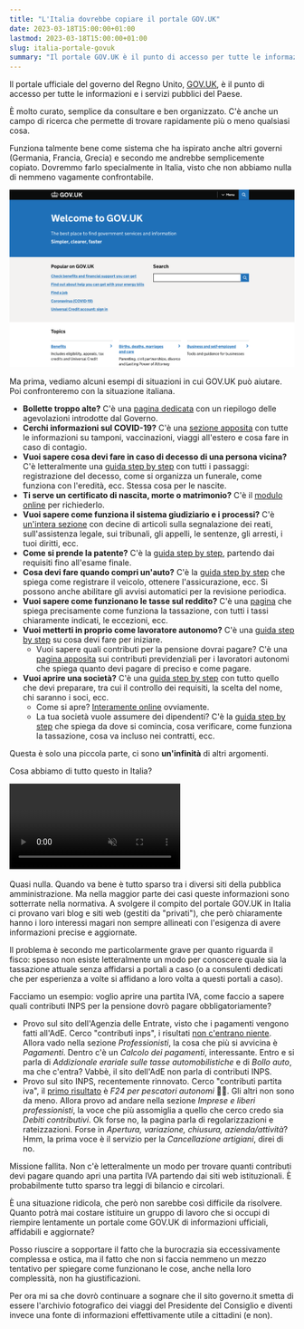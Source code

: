 ```yaml
---
title: "L'Italia dovrebbe copiare il portale GOV.UK"
date: 2023-03-18T15:00:00+01:00
lastmod: 2023-03-18T15:00:00+01:00
slug: italia-portale-govuk
summary: "Il portale GOV.UK è il punto di accesso per tutte le informazioni e i servizi pubblici del Paese. In Italia non abbiamo nulla di vagamente simile, purtroppo."
---
```


<style type="text/css">
@media screen and (max-width: 500px) {
  .post-content img, .post-content video {
    width: 100% !important;
  }
}
</style>

Il portale ufficiale del governo del Regno Unito, [GOV.UK](https://www.gov.uk/), è il punto di accesso per tutte le informazioni e i servizi pubblici del Paese.

È molto curato, semplice da consultare e ben organizzato. C'è anche un campo di ricerca che permette di trovare rapidamente più o meno qualsiasi cosa.

Funziona talmente bene come sistema che ha ispirato anche altri governi (Germania, Francia, Grecia) e secondo me andrebbe semplicemente copiato. Dovremmo farlo specialmente in Italia, visto che non abbiamo nulla di nemmeno vagamente confrontabile.

<img src="govuk.png" loading="lazy" alt="Screenshot della homepage del sito web GOV.UK.">

Ma prima, vediamo alcuni esempi di situazioni in cui GOV.UK può aiutare. Poi confronteremo con la situazione italiana.

- **Bollette troppo alte?** C'è una [pagina dedicata](https://www.gov.uk/get-help-energy-bills) con un riepilogo delle agevolazioni introdotte dal Governo.
- **Cerchi informazioni sul COVID-19?** C'è una [sezione apposita](https://www.gov.uk/coronavirus) con tutte le informazioni su tamponi, vaccinazioni, viaggi all'estero e cosa fare in caso di contagio.
- **Vuoi sapere cosa devi fare in caso di decesso di una persona vicina?** C'è letteralmente una [guida step by step](https://www.gov.uk/when-someone-dies) con tutti i passaggi: registrazione del decesso, come si organizza un funerale, come funziona con l'eredità, ecc. Stessa cosa per le nascite.
- **Ti serve un certificato di nascita, morte o matrimonio?** C'è il [modulo online](https://www.gov.uk/order-copy-birth-death-marriage-certificate) per richiederlo.
- **Vuoi sapere come funziona il sistema giudiziario e i processi?** C'è [un'intera sezione](https://www.gov.uk/browse/justice) con decine di articoli sulla segnalazione dei reati, sull'assistenza legale, sui tribunali, gli appelli, le sentenze, gli arresti, i tuoi diritti, ecc.
- **Come si prende la patente?** C'è la [guida step by step](https://www.gov.uk/learn-to-drive-a-car), partendo dai requisiti fino all'esame finale.
- **Cosa devi fare quando compri un'auto?** C'è la [guida step by step](https://www.gov.uk/buy-a-vehicle) che spiega come registrare il veicolo, ottenere l'assicurazione, ecc. Si possono anche abilitare gli avvisi automatici per la revisione periodica.
- **Vuoi sapere come funzionano le tasse sul reddito?** C'è una [pagina](https://www.gov.uk/income-tax-rates) che spiega precisamente come funziona la tassazione, con tutti i tassi chiaramente indicati, le eccezioni, ecc.
- **Vuoi metterti in proprio come lavoratore autonomo?** C'è una [guida step by step](https://www.gov.uk/set-up-self-employed) su cosa devi fare per iniziare.
  - Vuoi sapere quali contributi per la pensione dovrai pagare? C'è una [pagina apposita](https://www.gov.uk/self-employed-national-insurance-rates) sui contributi previdenziali per i lavoratori autonomi che spiega quanto devi pagare di preciso e come pagare.
- **Vuoi aprire una società?** C'è una [guida step by step](https://www.gov.uk/set-up-limited-company) con tutto quello che devi preparare, tra cui il controllo dei requisiti, la scelta del nome, chi saranno i soci, ecc.
  - Come si apre? [Interamente online](https://www.youtube.com/watch?v=LuWpx9ELU0Y) ovviamente.
  - La tua società vuole assumere dei dipendenti? C'è la [guida step by step](https://www.gov.uk/get-ready-to-employ-someone) che spiega da dove si comincia, cosa verificare, come funziona la tassazione, cosa va incluso nei contratti, ecc.

Questa è solo una piccola parte, ci sono **un'infinità** di altri argomenti.

Cosa abbiamo di tutto questo in Italia?

<video autoplay muted loop playsinline style="width: 60%; margin-left: 0">
    <source src="https://thumbs.gfycat.com/PowerlessForcefulBrownbutterfly-mobile.mp4" type="video/mp4">
</video>

Quasi nulla. Quando va bene è tutto sparso tra i diversi siti della pubblica amministrazione. Ma nella maggior parte dei casi queste informazioni sono sotterrate nella normativa. A svolgere il compito del portale GOV.UK in Italia ci provano vari blog e siti web (gestiti da "privati"), che però chiaramente hanno i loro interessi magari non sempre allineati con l'esigenza di avere informazioni precise e aggiornate.

Il problema è secondo me particolarmente grave per quanto riguarda il fisco: spesso non esiste letteralmente un modo per conoscere quale sia la tassazione attuale senza affidarsi a portali a caso (o a consulenti dedicati che per esperienza a volte si affidano a loro volta a questi portali a caso).

Facciamo un esempio: voglio aprire una partita IVA, come faccio a sapere quali contributi INPS per la pensione dovrò pagare obbligatoriamente?
- Provo sul sito dell'Agenzia delle Entrate, visto che i pagamenti vengono fatti all'AdE. Cerco "contributi inps", i risultati [non c'entrano niente](https://archive.is/R1Aba). Allora vado nella sezione *Professionisti*, la cosa che più si avvicina è *Pagamenti*. Dentro c'è un *Calcolo dei pagamenti*, interessante. Entro e si parla di *Addizionale erariale sulle tasse automobilistiche* e di *Bollo auto*, ma che c'entra? Vabbè, il sito dell'AdE non parla di contributi INPS.
- Provo sul sito INPS, recentemente rinnovato. Cerco "contributi partita iva", il [primo risultato](https://archive.is/KQ5l5) è *F24 per pescatori autonomi* 🤦‍♂️. Gli altri non sono da meno. Allora provo ad andare nella sezione *Imprese e liberi professionisti*, la voce che più assomiglia a quello che cerco credo sia *Debiti contributivi*. Ok forse no, la pagina parla di regolarizzazioni e rateizzazioni. Forse in *Apertura, variazione, chiusura, azienda/attività*? Hmm, la prima voce è il servizio per la *Cancellazione artigiani*, direi di no.

Missione fallita. Non c'è letteralmente un modo per trovare quanti contributi devi pagare quando apri una partita IVA partendo dai siti web istituzionali. È probabilmente tutto sparso tra leggi di bilancio e circolari.

È una situazione ridicola, che però non sarebbe così difficile da risolvere. Quanto potrà mai costare istituire un gruppo di lavoro che si occupi di riempire lentamente un portale come GOV.UK di informazioni ufficiali, affidabili e aggiornate?

Posso riuscire a sopportare il fatto che la burocrazia sia eccessivamente complessa e ostica, ma il fatto che non si faccia nemmeno un mezzo tentativo per spiegare come funzionano le cose, anche nella loro complessità, non ha giustificazioni.

Per ora mi sa che dovrò continuare a sognare che il sito governo.it smetta di essere l'archivio fotografico dei viaggi del Presidente del Consiglio e diventi invece una fonte di informazioni effettivamente utile a cittadini (e non).
